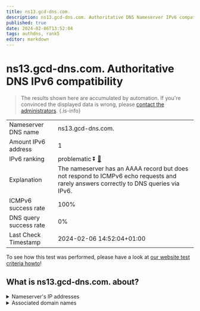 ```yaml
---
title: ns13.gcd-dns.com.
description: ns13.gcd-dns.com. Authoritative DNS Nameserver IPv6 compatibility
published: true
date: 2024-02-06T13:52:04
tags: authdns, rank5
editor: markdown
---
```


# ns13.gcd-dns.com. Authoritative DNS IPv6 compatibility

> The results shown here are accumulated by automation. If you're convinced the displayed data is wrong, please [contact the administrators](/howto/chat). 
{.is-info}




|   |   |
| - | - |
| Nameserver DNS name | ns13.gcd-dns.com.
| Amount IPv6 address | 1
| IPv6 ranking | problematic :arrow_double_down: [🔗](/howto/ranking) |
| Explanation | The nameserver has an AAAA record but does not respond to ICMPv6 echo requests and rarely answers correctly to DNS queries via IPv6. |
| ICMPv6 success rate | 100%|
| DNS query success rate | 0% |
| Last Check Timestamp | 2024-02-06 14:52:04+01:00 |

To see how this test was performed, please have a look at [our website test criteria howto](/howto/testcriteria/authdns)!


## What is ns13.gcd-dns.com. about?




<details>
<summary>Nameserver's IP addresses</summary>

2603:5:21e3::38

</details>



<details>
<summary>Associated domain names</summary>

www.eli-lilly.com

</details>
